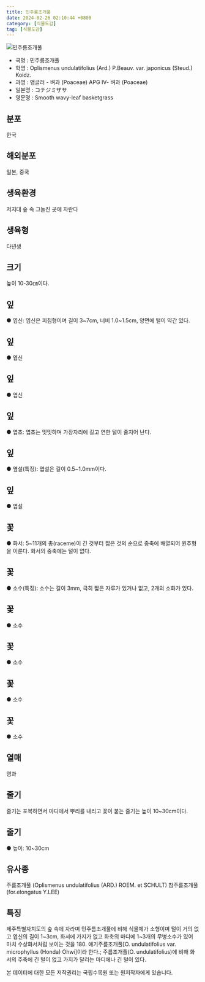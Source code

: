 ```yaml
---
title: 민주름조개풀
date: 2024-02-26 02:10:44 +0800
category: [식물도감]
tag: [식물도감]
---
```




![민주름조개풀](/fileUpload/plants/basic/Gramineae/Oplismenus/14604/1_th2.JPG)
- 국명 : 민주름조개풀
- 학명 : Oplismenus undulatifolius (Ard.) P.Beauv. var. japonicus (Steud.) Koidz.
- 과명 : 앵글러 - 벼과 (Poaceae) APG Ⅳ- 벼과 (Poaceae)
- 일본명 : コチジミザサ
- 영문명 : Smooth wavy-leaf basketgrass


## 분포
한국
## 해외분포
일본, 중국
## 생육환경
저지대 숲 속 그늘진 곳에 자란다
## 생육형
다년생
## 크기
높이 10-30㎝이다.
## 잎
● 엽신: 엽신은 피침형이며 길이 3~7cm, 너비 1.0~1.5cm, 양면에 털이 약간 있다.
## 잎
● 엽신
## 잎
● 엽신
## 잎
● 엽초: 엽초는 밋밋하며 가장자리에 길고 연한 털이 줄지어 난다.
## 잎
● 옆설(특징): 엽설은 길이 0.5~1.0mm이다.
## 잎
● 엽설
## 꽃
● 화서: 5~11개의 총(raceme)이 긴 것부터 짧은 것의 순으로 중축에 배열되어 원추형을 이룬다. 화서의 중축에는 털이 없다.
## 꽃
● 소수(특징): 소수는 길이 3mm, 극히 짧은 자루가 있거나 없고, 2개의 소화가 있다.
## 꽃
● 소수
## 꽃
● 소수
## 꽃
● 소수
## 꽃
● 소수
## 열매
영과
## 줄기
줄기는 포복하면서 마디에서 뿌리를 내리고 꽃이 붙는 줄기는 높이 10~30cm이다.
## 줄기
● 높이: 10~30cm
## 유사종
주름조개풀 (Oplismenus undulatifolius (ARD.) ROEM. et SCHULT)참주름조개풀 (for.elongatus Y.LEE)
## 특징
제주특별자치도의 숲 속에 자라며 민주름조개풀에 비해 식물체가 소형이며 털이 거의 없고 엽신의 길이 1~3cm, 화서에 가지가 없고 화축의 마디에 1~3개의 무병소수가 있어 마치 수상화서처럼 보이는 것을 180. 애기주름조개풀[O. undulatifolius var. microphyllus (Honda) Ohwi]이라 한다.; 주름조개풀(O. undulatifolius)에 비해 화서의 주축에 긴 털이 없고 가지가 달리는 마디에나 긴 털이 있다.






본 데이터에 대한 모든 저작권리는 국립수목원 또는 원저작자에게 있습니다.
